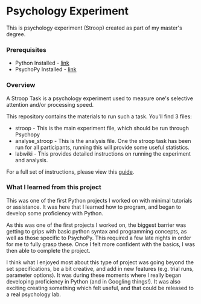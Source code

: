# Psychology Experiment

This is psychology experiment (Stroop) created as part of my master's degree.

### Prerequisites

* Python Installed - [link](https://www.python.org/downloads/)
* PsychoPy Installed - [link](https://www.psychopy.org)

### Overview

A Stroop Task is a psychology experiment used to measure one's selective attention and/or processing speed.

This repository contains the materials to run such a task. You'll find 3 files:

* stroop - This is the main experiment file, which should be run through Psychopy
* analyse_stroop - This is the analysis file. One the stroop task has been run for all participants, running this will provide some useful statistics.
* labwiki - This provides detailed instructions on running the experiment and analysis.

For a full set of instructions, please view this [guide](labwiki.pdf).

### What I learned from this project

This was one of the first Python projects I worked on with minimal tutorials or assistance. It was here that I learned how to program, and began to develop some proficiency with Python. 

As this was one of the first projects I worked on, the biggest barrier was getting to grips with basic python syntax and programming concepts, as well as those specific to PsychoPy. This required a few late nights in order for me to fully grasp these. Once I felt more confident with the basics, I was then able to complete the project. 

I think what I enjoyed most about this type of project was going beyond the set specifications, be a bit creative, and add in new features (e.g. trial runs, parameter options). It was during these moments where I really began developing proficiency in Python (and in Googling things!). It was also exciting creating something which felt useful, and that could be released to a real psychology lab.
